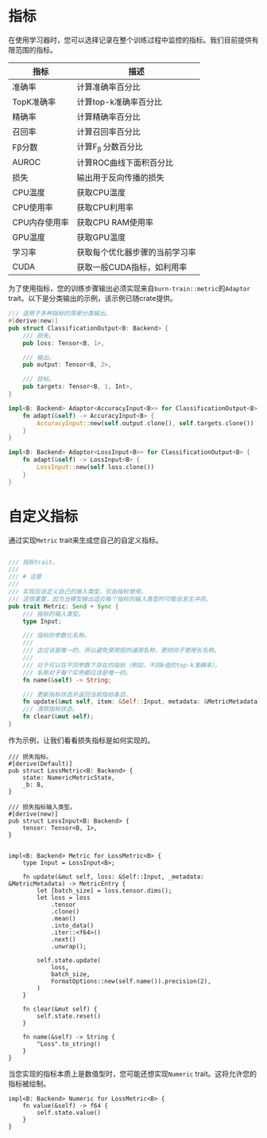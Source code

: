 # 指标

在使用学习器时，您可以选择记录在整个训练过程中监控的指标。我们目前提供有限范围的指标。

| 指标           | 描述                                             |
| ---------------- | ------------------------------------------------------- |
| 准确率         | 计算准确率百分比                    |
| TopK准确率     | 计算top-k准确率百分比              |
| 精确率        | 计算精确率百分比                       |
| 召回率           | 计算召回率百分比                          |
| Fβ分数       | 计算F<sub>β </sub>分数百分比             |
| AUROC            | 计算ROC曲线下面积百分比     |
| 损失             | 输出用于反向传播的损失              |
| CPU温度  | 获取CPU温度                           |
| CPU使用率        | 获取CPU利用率                               |
| CPU内存使用率 | 获取CPU RAM使用率                                 |
| GPU温度  | 获取GPU温度                               |
| 学习率    | 获取每个优化器步骤的当前学习率 |
| CUDA             | 获取一般CUDA指标，如利用率          |

为了使用指标，您的训练步骤输出必须实现来自`burn-train::metric`的`Adaptor` trait。以下是分类输出的示例，该示例已随crate提供。

```rust , ignore
/// 适用于多种指标的简单分类输出。
#[derive(new)]
pub struct ClassificationOutput<B: Backend> {
    /// 损失。
    pub loss: Tensor<B, 1>,

    /// 输出。
    pub output: Tensor<B, 2>,

    /// 目标。
    pub targets: Tensor<B, 1, Int>,
}

impl<B: Backend> Adaptor<AccuracyInput<B>> for ClassificationOutput<B> {
    fn adapt(&self) -> AccuracyInput<B> {
        AccuracyInput::new(self.output.clone(), self.targets.clone())
    }
}

impl<B: Backend> Adaptor<LossInput<B>> for ClassificationOutput<B> {
    fn adapt(&self) -> LossInput<B> {
        LossInput::new(self.loss.clone())
    }
}
```

# 自定义指标

通过实现`Metric` trait来生成您自己的自定义指标。

```rust , ignore

/// 指标trait。
///
/// # 注意
///
/// 实现应该定义自己的输入类型，仅由指标使用。
/// 这很重要，因为当模型输出适应每个指标的输入类型时可能会发生冲突。
pub trait Metric: Send + Sync {
    /// 指标的输入类型。
    type Input;

    /// 指标的参数化名称。
    ///
    /// 这应该是唯一的，所以避免使用短的通用名称，更倾向于使用长名称。
    ///
    /// 对于可以在不同参数下存在的指标（例如，不同k值的top-k准确率），
    /// 名称对于每个实例都应该是唯一的。
    fn name(&self) -> String;

    /// 更新指标状态并返回当前指标条目。
    fn update(&mut self, item: &Self::Input, metadata: &MetricMetadata) -> MetricEntry;
    /// 清除指标状态。
    fn clear(&mut self);
}
```

作为示例，让我们看看损失指标是如何实现的。

```rust, ignore
/// 损失指标。
#[derive(Default)]
pub struct LossMetric<B: Backend> {
    state: NumericMetricState,
    _b: B,
}

/// 损失指标输入类型。
#[derive(new)]
pub struct LossInput<B: Backend> {
    tensor: Tensor<B, 1>,
}


impl<B: Backend> Metric for LossMetric<B> {
    type Input = LossInput<B>;

    fn update(&mut self, loss: &Self::Input, _metadata: &MetricMetadata) -> MetricEntry {
        let [batch_size] = loss.tensor.dims();
        let loss = loss
            .tensor
            .clone()
            .mean()
            .into_data()
            .iter::<f64>()
            .next()
            .unwrap();

        self.state.update(
            loss,
            batch_size,
            FormatOptions::new(self.name()).precision(2),
        )
    }

    fn clear(&mut self) {
        self.state.reset()
    }

    fn name(&self) -> String {
        "Loss".to_string()
    }
}
```

当您实现的指标本质上是数值型时，您可能还想实现`Numeric` trait。这将允许您的指标被绘制。

```rust, ignore
impl<B: Backend> Numeric for LossMetric<B> {
    fn value(&self) -> f64 {
        self.state.value()
    }
}
```